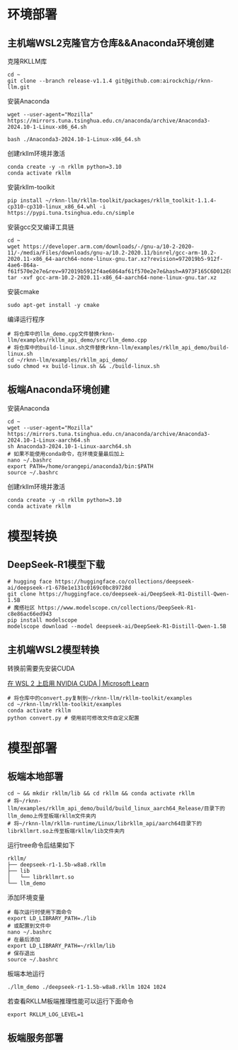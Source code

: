 # 环境部署

## 主机端WSL2克隆官方仓库&\&Anaconda环境创建

克隆RKLLM库

    cd ~
    git clone --branch release-v1.1.4 git@github.com:airockchip/rknn-llm.git

安装Anaconda

    wget --user-agent="Mozilla"  https://mirrors.tuna.tsinghua.edu.cn/anaconda/archive/Anaconda3-2024.10-1-Linux-x86_64.sh

    bash ./Anaconda3-2024.10-1-Linux-x86_64.sh

创建rkllm环境并激活

    conda create -y -n rkllm python=3.10
    conda activate rkllm

安装rkllm-toolkit

    pip install ~/rknn-llm/rkllm-toolkit/packages/rkllm_toolkit-1.1.4-cp310-cp310-linux_x86_64.whl -i https://pypi.tuna.tsinghua.edu.cn/simple

安装gcc交叉编译工具链

    cd ~
    wget https://developer.arm.com/downloads/-/gnu-a/10-2-2020-11/-/media/Files/downloads/gnu-a/10.2-2020.11/binrel/gcc-arm-10.2-2020.11-x86_64-aarch64-none-linux-gnu.tar.xz?revision=972019b5-912f-4ae6-864a-f61f570e2e7e&rev=972019b5912f4ae6864af61f570e2e7e&hash=A973F165C6D012E0738F90FB4A0C2BA7
    tar -xvf gcc-arm-10.2-2020.11-x86_64-aarch64-none-linux-gnu.tar.xz

安装cmake

    sudo apt-get install -y cmake

编译运行程序

    # 将仓库中的llm_demo.cpp文件替换rknn-llm/examples/rkllm_api_demo/src/llm_demo.cpp
    # 将仓库中的build-linux.sh文件替换rknn-llm/examples/rkllm_api_demo/build-linux.sh
    cd ~/rknn-llm/examples/rkllm_api_demo/
    sudo chmod +x build-linux.sh && ./build-linux.sh

## 板端Anaconda环境创建

安装Anaconda

    cd ~
    wget --user-agent="Mozilla" https://mirrors.tuna.tsinghua.edu.cn/anaconda/archive/Anaconda3-2024.10-1-Linux-aarch64.sh
    sh Anaconda3-2024.10-1-Linux-aarch64.sh
    # 如果不能使用conda命令，在环境变量最后加上
    nano ~/.bashrc
    export PATH=/home/orangepi/anaconda3/bin:$PATH
    source ~/.bashrc

创建rkllm环境并激活

    conda create -y -n rkllm python=3.10
    conda activate rkllm

# 模型转换

## DeepSeek-R1模型下载

    # hugging face https://huggingface.co/collections/deepseek-ai/deepseek-r1-678e1e131c0169c0bc89728d
    git clone https://huggingface.co/deepseek-ai/DeepSeek-R1-Distill-Qwen-1.5B
    # 魔搭社区 https://www.modelscope.cn/collections/DeepSeek-R1-c8e86ac66ed943
    pip install modelscope
    modelscope download --model deepseek-ai/DeepSeek-R1-Distill-Qwen-1.5B

## 主机端WSL2模型转换

转换前需要先安装CUDA

[在 WSL 2 上启用 NVIDIA CUDA | Microsoft Learn](https://learn.microsoft.com/zh-cn/windows/ai/directml/gpu-cuda-in-wsl)

    # 将仓库中的convert.py复制到~/rknn-llm/rkllm-toolkit/examples
    cd ~/rknn-llm/rkllm-toolkit/examples
    conda activate rkllm
    python convert.py # 使用前可修改文件自定义配置

# 模型部署

## 板端本地部署

    cd ~ && mkdir rkllm/lib && cd rkllm && conda activate rkllm
    # 将~/rknn-llm/examples/rkllm_api_demo/build/build_linux_aarch64_Release/目录下的llm_demo上传至板端rkllm文件夹内
    # 将~/rknn-llm/rkllm-runtime/Linux/librkllm_api/aarch64目录下的librkllmrt.so上传至板端rkllm/lib文件夹内

运行tree命令后结果如下

    rkllm/
    ├── deepseek-r1-1.5b-w8a8.rkllm
    ├── lib
    │   └── librkllmrt.so
    └── llm_demo

添加环境变量

    # 每次运行时使用下面命令
    export LD_LIBRARY_PATH=./lib
    # 或配置到文件中
    nano ~/.bashrc
    # 在最后添加
    export LD_LIBRARY_PATH=~/rkllm/lib
    # 保存退出
    source ~/.bashrc

板端本地运行

    ./llm_demo ./deepseek-r1-1.5b-w8a8.rkllm 1024 1024

若查看RKLLM板端推理性能可以运行下面命令

    export RKLLM_LOG_LEVEL=1

## 板端服务部署

